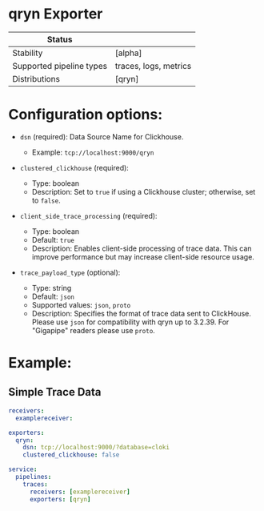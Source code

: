 # qryn Exporter

| Status                   |                       |
| ------------------------ |-----------------------|
| Stability                | [alpha]               |
| Supported pipeline types | traces, logs, metrics |
| Distributions            | [qryn]                |


# Configuration options:
- `dsn` (required): Data Source Name for Clickhouse.
  - Example: `tcp://localhost:9000/qryn`

- `clustered_clickhouse` (required): 
  - Type: boolean
  - Description: Set to `true` if using a Clickhouse cluster; otherwise, set to `false`.

- `client_side_trace_processing` (required):
  - Type: boolean
  - Default: `true`
  - Description: Enables client-side processing of trace data. This can improve performance but may increase client-side resource usage.

- `trace_payload_type` (optional):
  - Type: string
  - Default: `json`
  - Supported values: `json`, `proto`
  - Description: Specifies the format of trace data sent to ClickHouse. Please use `json` for compatibility with qryn up to 3.2.39. 
For "Gigapipe" readers please use `proto`.


# Example:
## Simple Trace Data

```yaml
receivers:
  examplereceiver:

exporters:
  qryn:
    dsn: tcp://localhost:9000/?database=cloki
    clustered_clickhouse: false

service:
  pipelines:
    traces:
      receivers: [examplereceiver]
      exporters: [qryn]
```

[beta]:https://github.com/open-telemetry/opentelemetry-collector#beta
[contrib]:https://github.com/open-telemetry/opentelemetry-collector-releases/tree/main/distributions/otelcol-contrib
